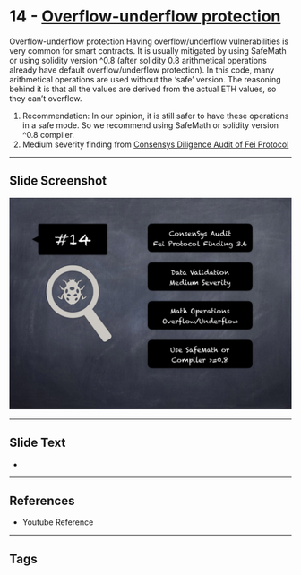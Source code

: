 
# 14 - [Overflow-underflow protection](./Overflow-underflow%20protection.md)

Overflow-underflow protection Having overflow/underflow vulnerabilities is very common for smart contracts. It is usually mitigated by using SafeMath or using solidity version ^0.8 (after solidity 0.8 arithmetical operations already have default overflow/underflow protection). In this code, many arithmetical operations are used without the ‘safe’ version. The reasoning behind it is that all the values are derived from the actual ETH values, so they can’t overflow.


1.  Recommendation: In our opinion, it is still safer to have these operations in a safe mode. So we recommend using SafeMath or solidity version ^0.8 compiler.
2.  Medium severity finding from [Consensys Diligence Audit of Fei Protocol](https://consensys.net/diligence/audits/2021/01/fei-protocol/#overflow-underflow-protection)


___
## Slide Screenshot
![014.png](../../images/7.%20Audit%20Findings%20101/014.png)
___
## Slide Text
- 
___
## References
- Youtube Reference
___
## Tags
